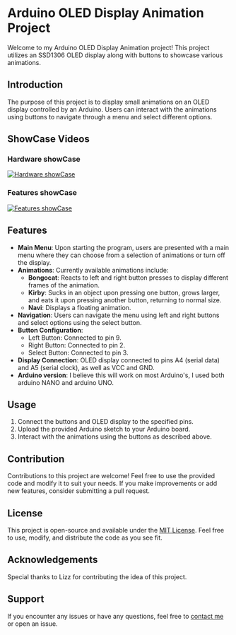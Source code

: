 # Arduino OLED Display Animation Project

Welcome to my Arduino OLED Display Animation project! This project utilizes an SSD1306 OLED display along with buttons to showcase various animations.

## Introduction

The purpose of this project is to display small animations on an OLED display controlled by an Arduino. Users can interact with the animations using buttons to navigate through a menu and select different options.

## ShowCase Videos
### Hardware showCase   
[![Hardware showCase](https://img.youtube.com/vi/mcY3DI6WkEM/0.jpg)](https://youtu.be/mcY3DI6WkEM)
### Features showCase  
[![Features showCase](https://img.youtube.com/vi/2NBflOi_jw/0.jpg)](https://youtu.be/2NBflOi_jw)

## Features

- **Main Menu**: Upon starting the program, users are presented with a main menu where they can choose from a selection of animations or turn off the display.
- **Animations**: Currently available animations include:
  - **Bongocat**: Reacts to left and right button presses to display different frames of the animation.
  - **Kirby**: Sucks in an object upon pressing one button, grows larger, and eats it upon pressing another button, returning to normal size.
  - **Navi**: Displays a floating animation.
- **Navigation**: Users can navigate the menu using left and right buttons and select options using the select button.
- **Button Configuration**:
  - Left Button: Connected to pin 9.
  - Right Button: Connected to pin 2.
  - Select Button: Connected to pin 3.
- **Display Connection**: OLED display connected to pins A4 (serial data) and A5 (serial clock), as well as VCC and GND.
- **Arduino version**: I believe this will work on most Arduino's, I used both arduino NANO and arduino UNO.

## Usage

1. Connect the buttons and OLED display to the specified pins.
2. Upload the provided Arduino sketch to your Arduino board.
3. Interact with the animations using the buttons as described above.

## Contribution

Contributions to this project are welcome! Feel free to use the provided code and modify it to suit your needs. If you make improvements or add new features, consider submitting a pull request.

## License

This project is open-source and available under the [MIT License](LICENSE). Feel free to use, modify, and distribute the code as you see fit.

## Acknowledgements

Special thanks to Lizz for contributing the idea of this project.

## Support

If you encounter any issues or have any questions, feel free to [contact me](mailto:jeffrey.cornillie@hotmail.com) or open an issue.

